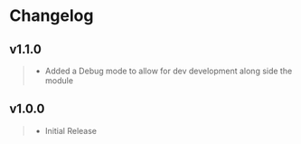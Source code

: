 # Changelog

## v1.1.0

> - Added a Debug mode to allow for dev development along side the module

## v1.0.0

>- Initial Release
